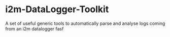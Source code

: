 # i2m-DataLogger-Toolkit
A set of useful generic tools to automatically parse and analyse logs coming from an i2m datalogger
fasf